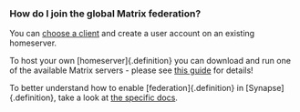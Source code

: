### How do I join the global Matrix federation?

You can [choose a client](#matrix-compliant-apps) and create a user account on an existing homeserver.

To host your own [homeserver]{.definition} you can download and run one of the available Matrix servers - please see [this guide](https://matrix.org/docs/guides/getting_involved.html#run) for details!

To better understand how to enable [federation]{.definition} in [Synapse]{.definition}, take a look at [the specific docs](https://github.com/matrix-org/synapse#setting-up-federation).